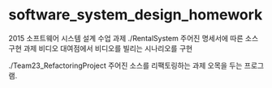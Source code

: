 # software_system_design_homework
2015 소프트웨어 시스템 설계 수업 과제
./RentalSystem
  주어진 명세서에 따른 소스 구현 과제
  비디오 대여점에서 비디오를 빌리는 시나리오를 구현
  
./Team23_RefactoringProject
  주어진 소스를 리팩토링하는 과제
  오목을 두는 프로그램.
